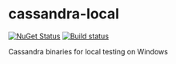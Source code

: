 # cassandra-local
[![NuGet Status](https://img.shields.io/nuget/v/SkbKontur.Cassandra.Local.svg)](https://www.nuget.org/packages/SkbKontur.Cassandra.Local/)
[![Build status](https://ci.appveyor.com/api/projects/status/fxjye45x38hgvamu?svg=true)](https://ci.appveyor.com/project/vostok/cassandra-local)

Cassandra binaries for local testing on Windows
